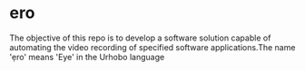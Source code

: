 # ero
The objective of this repo is to develop a software solution capable of automating the video recording of specified software applications.The name 'ẹro' means 'Eye' in the Urhobo language
